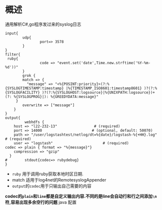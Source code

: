 # 概述
通用解析C#,go程序发过来的syslog日志
``` 
input{
        udp{
                port=> 3578
        }
}
filter{
 ruby{
                code => "event.set('date',Time.new.strftime('%Y-%m-%d'))"
        }
        grok {
        match => {
          "message" => "<%{POSINT:priority}>(?:%{SYSLOGTIMESTAMP:timestamp} |%{TIMESTAMP_ISO8601:timestamp8601} )?(?:%{SYSLOGFACILITY} )?(?:%{SYSLOGHOST:logsource}|%{UNIXPATH:logsource})+(?: %{SYSLOGPROG}|): %{GREEDYDATA:message}"
     }
        overwrite => ["message"]
    }
}
output{
         webhdfs {
    host => "l22-232-13"                 # (required)
    port => 14000                       # (optional, default: 50070)
    path => "/user/logstashtest/netlog/dt=%{date}/logstash-%{+HH}.log"  # (required)
    user => "logstash"                       # (required)
codec => plain { format => "%{message}"}
    compression => "gzip"
  }
#        stdout{codec=> rubydebug}
}
```
* `ruby` 用于调用ruby获取本地时区日期.
* match 适用于log4net的RemotesyslogAppender
* `output`的`codec`用于只输出自己需要的内容

**codec的`plain`和`line`都是自定义输出内容.不同的是line会自动行和行之间添加`\n`符,容易出现多余空行的问题**
java 配置
